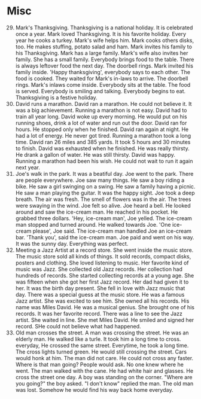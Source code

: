 # Misc
29. Mark's Thanksgiving.
    Thanksgiving is a national holiday. It is celebrated once a year. Mark loved Thanksgiving. It is his favorite holiday. Every year he cooks a turkey. Mark's wife helps him. Mark cooks others
    disks, too. He makes stuffing, potato salad and ham. Mark invites his family to his Thanksgiving. Mark has a large family. Mark's wife also invites her family. She has a small family.
    Everybody brings food to the table. There is always leftover food the next day. The doorbell rings. Mark invited his family inside. 'Happy thanksgiving', everybody says to each other. The food
    is cooked. They waited for Mark's in-laws to arrive. The doorbell rings. Mark's inlaws come inside. Everybody sits at the table. The food is served. Everybody is smiling and talking. Everybody
    begins to eat. Thanksgiving is a festive holiday.
30. David runs a marathon.
    David ran a marathon. He could not believe it. It was a big achievement. Running a marathon is not easy. David had to train all year long. David woke up every morning. He would put on his running shoes,
    drink a lot of water and run out the door. David ran for hours. He stopped only when he finished. David ran again at night. He had a lot of energy. He never got tired. Running a marathon took a
    long time. David ran 26 miles and 385 yards. It took 5 hours and 30 minutes to finish. David was exhausted when he finished. He was really thirsty. He drank a gallon of water. He was still thirsty.
    David was happy. Running a marathon had been his wish. He could not wait to run it again next year.
31. Joe's walk in the park.
    It was a beatiful day. Joe went to the park. There are people everywhere. Joe saw many things. He saw a boy riding a bike. He saw a girl swinging on a swing. He saw a family having a picnic.
    He saw a man playing the guitar. It was the happy sight. Joe took a deep breath. The air was fresh. The smell of flowers was in the air. The trees were swaying in the wind. Joe felt so alive.
    Joe heard a bell. He looked around and saw the ice-cream man. He reached in his pocket. He grabbed three dollars. 'Hey, ice-cream man', Joe yelled. The ice-cream man stopped and turned around.
    He walked towards Joe. 'One ice-cream please', Joe said. The ice-cream man handled Joe an ice-cream bar. 'Thank you', said the ice-cream man. Joe paid and went on his way. It was the sunny day.
    Everything was perfect.
32. Meeting a Jazz Artist at a record store.
    She went inside the music store. The music store sold all kinds of things. It sold records, compact disks, posters and clothing. She loved listening to music. Her favorite kind of music was Jazz.
    She collected old Jazz records. Her collection had hundreds of records. She started collecting records at a young age. She was fifteen when she got her first Jazz record. Her dad had given it
    to her. It was the birth day present. She fell in love with Jazz music that day. There was a special guess at the music store. He was a famous Jazz artist. She was excited to see him.
    She owned all his records. His name was Miles David. He was a musical genius. She brought one of his records. It was her favorite record. There was a line to see the Jazz artist. She waited in line.
    She met Miles David. He smiled and signed her record. SHe could not believe what had happened.
33. Old man crosses the street.
    A man was crossing the street. He was an elderly man. He walked like a turle. It took him a long time to cross. everyday, He crossed the same street. Everytime, he took a long time. The cross lights
    turned green. He would still crossing the street. Cars would honk at him. The man did not care. He could not cross any faster. Where is that man going? People would ask. No one knew where he went.
    The man walked with the cane. He had white hair and glasses. He cross the street one day. A boy was standing on the corner. "Where are you going?" the boy asked. "I don't know" replied the man.
    The old man was lost. Somehow he would find his way back home everyday.
